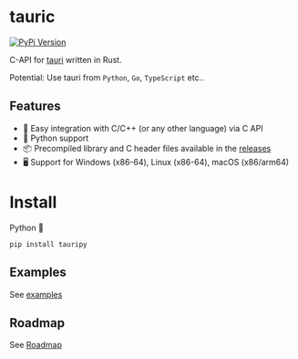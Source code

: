 # tauric

[![PyPi Version](https://img.shields.io/pypi/v/tauripy?color=36719F&logo=python)](https://pypi.org/project/tauripy)

C-API for [tauri](https://tauri.app) written in Rust.

Potential: Use tauri from `Python`, `Go`, `TypeScript` etc..

## Features

- 🔗 Easy integration with C/C++ (or any other language) via C API
- 🐍 Python support
- 📦 Precompiled library and C header files available in the [releases](https://github.com/thewh1teagle/tauric/releases/latest)
- 🖥️ Support for Windows (x86-64), Linux (x86-64), macOS (x86/arm64)

# Install

Python 🐍

```console
pip install tauripy
```

## Examples

See [examples](examples)

## Roadmap

See [Roadmap](https://github.com/thewh1teagle/tauric/issues/2)
